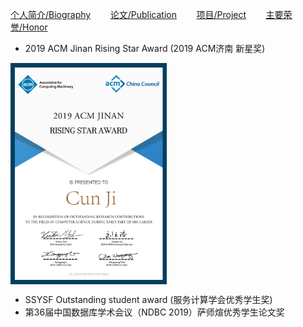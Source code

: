 [个人简介/Biography](./index.md)&nbsp; &nbsp; &nbsp; &nbsp; [论文/Publication](./publication.md)&nbsp; &nbsp; &nbsp; &nbsp; [项目/Project](./project.md)&nbsp; &nbsp; &nbsp; &nbsp; [主要荣誉/Honor](./honor.md)

- 2019 ACM Jinan Rising Star Award (2019 ACM济南 新星奖)

<img src="./pic/risingstar.jpg" width = "250"  align=center />

- SSYSF Outstanding student award (服务计算学会优秀学生奖)
- 第36届中国数据库学术会议（NDBC 2019）萨师煊优秀学生论文奖<!--：《融合选择性提取与子类聚类的快速时间序列shapelet发现算法 》 赵超，王腾江，刘士军，潘丽，嵇存-->
